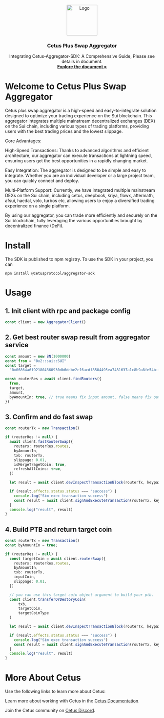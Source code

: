 <!-- PROJECT LOGO -->
<br />
<div align="center">
  <a >
    <img src="https://archive.cetus.zone/assets/image/logo.png" alt="Logo" width="100" height="100">
  </a>

  <h3 align="center">Cetus Plus Swap Aggregator</h3>

  <p align="center">
    Integrating Cetus-Aggregator-SDK: A Comprehensive Guide, Please see details in document.
    <br />
    <a href="https://cetus-1.gitbook.io/cetus-developer-docs/developer/cetus-plus-aggregator"><strong>Explore the document »</strong>
    </a>
  </p>
</div>

# Welcome to Cetus Plus Swap Aggregator

Cetus plus swap aggregator is a high-speed and easy-to-integrate solution designed to optimize your trading experience on the Sui blockchain. This aggregator integrates multiple mainstream decentralized exchanges (DEX) on the Sui chain, including various types of trading platforms, providing users with the best trading prices and the lowest slippage.

Core Advantages:

High-Speed Transactions: Thanks to advanced algorithms and efficient architecture, our aggregator can execute transactions at lightning speed, ensuring users get the best opportunities in a rapidly changing market.

Easy Integration: The aggregator is designed to be simple and easy to integrate. Whether you are an individual developer or a large project team, you can quickly connect and deploy.

Multi-Platform Support: Currently, we have integrated multiple mainstream DEXs on the Sui chain, including cetus, deepbook, kriya, flowx, aftermath, afsui, haedal, volo, turbos etc, allowing users to enjoy a diversified trading experience on a single platform.

By using our aggregator, you can trade more efficiently and securely on the Sui blockchain, fully leveraging the various opportunities brought by decentralized finance (DeFi).

# Install

The SDK is published to npm registry. To use the SDK in your project, you can

```
npm install @cetusprotocol/aggregator-sdk
```

# Usage

## 1. Init client with rpc and package config

```typescript
const client = new AggregatorClient()
```

## 2. Get best router swap result from aggregator service

```typescript
const amount = new BN(1000000)
const from = "0x2::sui::SUI"
const target =
  "0x06864a6f921804860930db6ddbe2e16acdf8504495ea7481637a1c8b9a8fe54b::cetus::CETUS"

const routerRes = await client.findRouters({
  from,
  target,
  amount,
  byAmountIn: true, // true means fix input amount, false means fix output amount
})
```

## 3. Confirm and do fast swap

```typescript
const routerTx = new Transaction()

if (routerRes != null) {
  await client.fastRouterSwap({
    routers: routerRes.routes,
    byAmountIn,
    txb: routerTx,
    slippage: 0.01,
    isMergeTragetCoin: true,
    refreshAllCoins: true,
  })

  let result = await client.devInspectTransactionBlock(routerTx, keypair)

  if (result.effects.status.status === "success") {
    console.log("Sim exec transaction success")
    const result = await client.signAndExecuteTransaction(routerTx, keypair)
  }
  console.log("result", result)
}
```

## 4. Build PTB and return target coin

```typescript
const routerTx = new Transaction()
const byAmountIn = true;

if (routerRes != null) {
  const targetCoin = await client.routerSwap({
    routers: routerRes.routes,
    byAmountIn,
    txb: routerTx,
    inputCoin,
    slippage: 0.01,
  })

  // you can use this target coin object argument to build your ptb.
  const client.transferOrDestoryCoin(
      txb,
      targetCoin,
      targetCoinType
  )

  let result = await client.devInspectTransactionBlock(routerTx, keypair)

  if (result.effects.status.status === "success") {
    console.log("Sim exec transaction success")
    const result = await client.signAndExecuteTransaction(routerTx, keypair)
  }
  console.log("result", result)
}
```

# More About Cetus

Use the following links to learn more about Cetus:

Learn more about working with Cetus in the [Cetus Documentation](https://cetus-1.gitbook.io/cetus-docs).

Join the Cetus community on [Cetus Discord](https://discord.com/channels/1009749448022315008/1009751382783447072).
